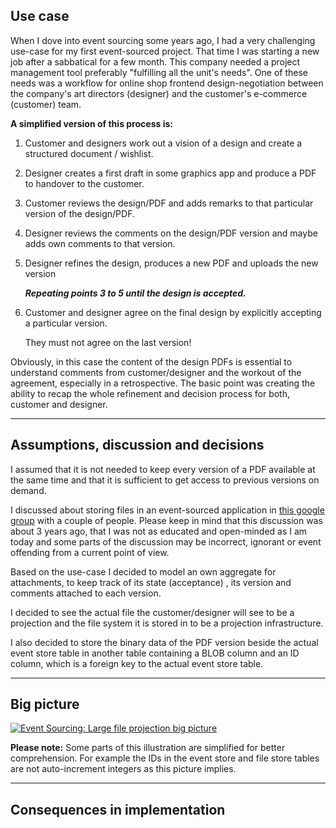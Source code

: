 ## Use case

When I dove into event sourcing some years ago, I had a very challenging use-case for my first event-sourced project.
That time I was starting a new job after a sabbatical for a few month. This company needed a project management tool 
preferably "fulfilling all the unit's needs". One of these needs was a workflow for online shop frontend design-negotiation 
between the company's art directors (designer) and the customer's e-commerce (customer) team.

**A simplified version of this process is:**

1. Customer and designers work out a vision of a design and create a structured document / wishlist.  
2. Designer creates a first draft in some graphics app and produce a PDF to handover to the customer.
3. Customer reviews the design/PDF and adds remarks to that particular version of the design/PDF.
4. Designer reviews the comments on the design/PDF version and maybe adds own comments to that version.
5. Designer refines the design, produces a new PDF and uploads the new version  
   
   **_Repeating points 3 to 5 until the design is accepted._**  
   
7. Customer and designer agree on the final design by explicitly accepting a particular version.  


   They must not agree on the last version!

Obviously, in this case the content of the design PDFs is essential to understand comments from customer/designer and
the workout of the agreement, especially in a retrospective. The basic point was creating the ability to recap 
the whole refinement and decision process for both, customer and designer.

---

## Assumptions, discussion and decisions

I assumed that it is not needed to keep every version of a PDF available at the same time and that it is sufficient 
to get access to previous versions on demand.

I discussed about storing files in an event-sourced application in 
[this google group](https://groups.google.com/forum/#!topic/dddinphp/5DYL9T9vwmU) with a couple of people.
Please keep in mind that this discussion was about 3 years ago, that I was not as educated and open-minded as I am today 
and some parts of the discussion may be incorrect, ignorant or event offending from a current point of view.

Based on the use-case I decided to model an own aggregate for attachments, to keep track of its state (acceptance) 
, its version and comments attached to each version.

I decided to see the actual file the customer/designer will see to be a projection and the file system it is stored in to 
be a projection infrastructure.

I also decided to store the binary data of the PDF version beside the actual event store table in another table containing 
a BLOB column and an ID column, which is a foreign key to the actual event store table. 

---

## Big picture

[![Event Sourcing: Large file projection big picture](@baseUrl@/img/posts/es-large-file-projection-big-picture.svg)](@baseUrl@/img/posts/es-large-file-projection-big-picture.svg)

**Please note:** Some parts of this illustration are simplified for better comprehension. For example the IDs in the 
event store and file store tables are not auto-increment integers as this picture implies.

---

## Consequences in implementation


